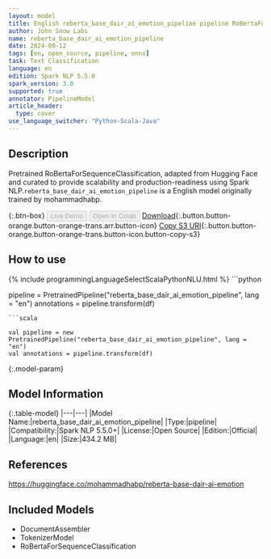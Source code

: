 ```yaml
---
layout: model
title: English reberta_base_dair_ai_emotion_pipeline pipeline RoBertaForSequenceClassification from mohammadhabp
author: John Snow Labs
name: reberta_base_dair_ai_emotion_pipeline
date: 2024-09-12
tags: [en, open_source, pipeline, onnx]
task: Text Classification
language: en
edition: Spark NLP 5.5.0
spark_version: 3.0
supported: true
annotator: PipelineModel
article_header:
  type: cover
use_language_switcher: "Python-Scala-Java"
---
```


## Description

Pretrained RoBertaForSequenceClassification, adapted from Hugging Face and curated to provide scalability and production-readiness using Spark NLP.`reberta_base_dair_ai_emotion_pipeline` is a English model originally trained by mohammadhabp.

{:.btn-box}
<button class="button button-orange" disabled>Live Demo</button>
<button class="button button-orange" disabled>Open in Colab</button>
[Download](https://s3.amazonaws.com/auxdata.johnsnowlabs.com/public/models/reberta_base_dair_ai_emotion_pipeline_en_5.5.0_3.0_1726108356824.zip){:.button.button-orange.button-orange-trans.arr.button-icon}
[Copy S3 URI](s3://auxdata.johnsnowlabs.com/public/models/reberta_base_dair_ai_emotion_pipeline_en_5.5.0_3.0_1726108356824.zip){:.button.button-orange.button-orange-trans.button-icon.button-copy-s3}

## How to use



<div class="tabs-box" markdown="1">
{% include programmingLanguageSelectScalaPythonNLU.html %}
```python

pipeline = PretrainedPipeline("reberta_base_dair_ai_emotion_pipeline", lang = "en")
annotations =  pipeline.transform(df)   

```
```scala

val pipeline = new PretrainedPipeline("reberta_base_dair_ai_emotion_pipeline", lang = "en")
val annotations = pipeline.transform(df)

```
</div>

{:.model-param}
## Model Information

{:.table-model}
|---|---|
|Model Name:|reberta_base_dair_ai_emotion_pipeline|
|Type:|pipeline|
|Compatibility:|Spark NLP 5.5.0+|
|License:|Open Source|
|Edition:|Official|
|Language:|en|
|Size:|434.2 MB|

## References

https://huggingface.co/mohammadhabp/reberta-base-dair-ai-emotion

## Included Models

- DocumentAssembler
- TokenizerModel
- RoBertaForSequenceClassification